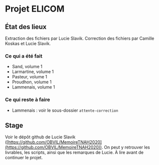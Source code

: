 # Projet ELICOM


## État des lieux

Extraction des fichiers par Lucie Slavik.
Correction des fichiers par Camille Koskas et Lucie Slavik.

### Ce qui a été fait

- Sand, volume 1
- Larmartine, volume 1
- Pasteur, volume 1
- Proudhon, volume 1
- Lammenais, volume 1

### Ce qui reste à faire

- Lammenais : voir le sous-dossier `attente-correction`

## Stage

Voir le dépôt github de Lucie Slavik ([https://github.com/OBVIL/MemoireTNAH2020](https://github.com/OBVIL/MemoireTNAH2020)). On peut y retrouver les livrables, les scripts, ainsi que les remarques de Lucie. À lire avant de continuer le projet.
